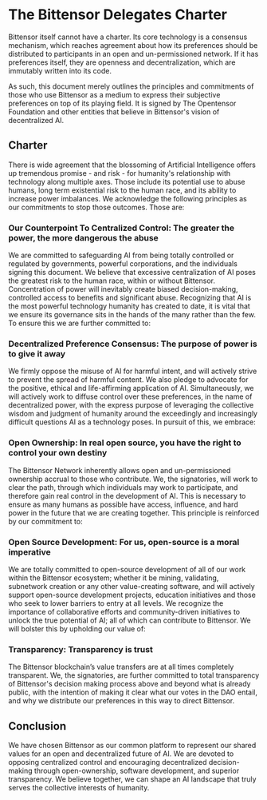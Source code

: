 # The Bittensor Delegates Charter

Bittensor itself cannot have a charter. Its core technology is a consensus mechanism, which reaches agreement about how its preferences should be distributed to participants in an open and un-permissioned network. If it has preferences itself, they are openness and decentralization, which are immutably written into its code. 

As such, this document merely outlines the principles and commitments of those who use Bittensor as a medium to express their subjective preferences on top of its playing field. It is signed by The Opentensor Foundation and other entities that believe in Bittensor's vision of decentralized AI. 

## Charter
There is wide agreement that the blossoming of Artificial Intelligence offers up tremendous promise - and risk - for humanity's relationship with technology along multiple axes. Those include its potential use to abuse humans, long term existential risk to the human race, and its ability to increase power imbalances. We acknowledge the following principles as our commitments to stop those outcomes. Those are: 

### Our Counterpoint To Centralized Control: The greater the power, the more dangerous the abuse
We are committed to safeguarding AI from being totally controlled or regulated by governments, powerful corporations, and the individuals signing this document. We believe that excessive centralization of AI poses the greatest risk to the human race, within or without Bittensor. Concentration of power will inevitably create biased decision-making, controlled access to benefits and significant abuse. Recognizing that AI is the most powerful technology humanity has created to date, it is vital that we ensure its governance sits in the hands of the many rather than the few. To ensure this we are further committed to: 

### Decentralized Preference Consensus: The purpose of power is to give it away
We firmly oppose the misuse of AI for harmful intent, and will actively strive to prevent the spread of harmful content. We also pledge to advocate for the positive, ethical and life-affirming application of AI. Simultaneously, we will actively work to diffuse control over these preferences, in the name of decentralized power, with the express purpose of leveraging the collective wisdom and judgment of humanity around the exceedingly and increasingly difficult questions AI as a technology poses. In pursuit of this, we embrace:

### Open Ownership: In real open source, you have the right to control your own destiny
The Bittensor Network inherently allows open and un-permissioned ownership accrual to those who contribute. We, the signatories, will work to clear the path, through which individuals may work to participate, and therefore gain real control in the development of AI. This is necessary to ensure as many humans as possible have access, influence, and hard power in the future that we are creating together. This principle is reinforced by our commitment to:

### Open Source Development:  For us, open-source is a moral imperative
We are totally committed to open-source development of all of our work within the Bittensor ecosystem; whether it be mining, validating, subnetwork creation or any other value-creating software, and will actively support open-source development projects, education initiatives and those who seek to lower barriers to entry at all levels. We recognize the importance of collaborative efforts and community-driven initiatives to unlock the true potential of AI; all of which can contribute to Bittensor. We will bolster this by upholding our value of: 

### Transparency: Transparency is trust
The Bittensor blockchain’s value transfers are at all times completely transparent. We, the signatories, are further committed to total transparency of Bittensor's decision making process above and beyond what is already public, with the intention of making it clear what our votes in the DAO entail, and why we distribute our preferences in this way to direct Bittensor. 

## Conclusion 
We have chosen Bittensor as our common platform to represent our shared values for an open and decentralized future of AI. We are devoted to opposing centralized control and encouraging decentralized decision-making through open-ownership, software development, and superior transparency. We believe together, we can shape an AI landscape that truly serves the collective interests of humanity. 

